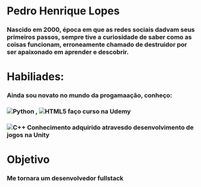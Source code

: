 # Pedro Henrique Lopes
### Nascido em 2000, época em que as redes sociais dadvam seus primeiros passos, sempre tive a curiosidade de saber como as coisas funcionam, erroneamente chamado de destruidor por ser apaixonado em aprender e descobrir.


# Habiliades:
### Ainda sou novato no mundo da progamaação, conheço:
### ![Python](https://img.shields.io/badge/python-3670A0?style=for-the-badge&logo=python&logoColor=ffdd54) , ![HTML5](https://img.shields.io/badge/HTML5-E34F26?style=for-the-badge&logo=html5&logoColor=white) faço curso na Udemy
### ![C++](https://img.shields.io/badge/C%2B%2B-00599C?style=for-the-badge&logo=c%2B%2B&logoColor=white) Conhecimento adquirido atravesdo  desenvolvimento de jogos na Unity

# Objetivo
### Me tornara um desenvolvedor fullstack 